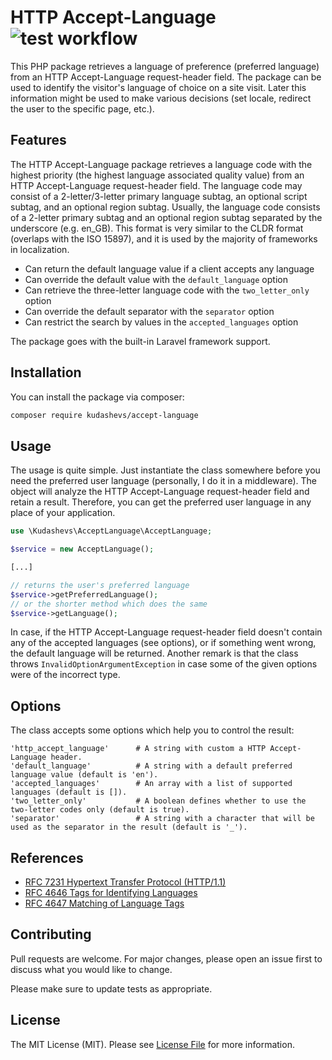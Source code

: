 # HTTP Accept-Language ![test workflow](https://github.com/kudashevs/accept-language/actions/workflows/run-tests.yml/badge.svg)

This PHP package retrieves a language of preference (preferred language) from an HTTP Accept-Language request-header field.
The package can be used to identify the visitor's language of choice on a site visit. Later this information might be used
to make various decisions (set locale, redirect the user to the specific page, etc.).

## Features

The HTTP Accept-Language package retrieves a language code with the highest priority (the highest language associated
quality value) from an HTTP Accept-Language request-header field. The language code may consist of a 2-letter/3-letter
primary language subtag, an optional script subtag, and an optional region subtag. Usually, the language code consists
of a 2-letter primary subtag and an optional region subtag separated by the underscore (e.g. en_GB). This format is very 
similar to the CLDR format (overlaps with the ISO 15897), and it is used by the majority of frameworks in localization.  

- Can return the default language value if a client accepts any language 
- Can override the default value with the `default_language` option
- Can retrieve the three-letter language code with the `two_letter_only` option
- Can override the default separator with the `separator` option
- Can restrict the search by values in the `accepted_languages` option

The package goes with the built-in Laravel framework support.

## Installation

You can install the package via composer:

```bash
composer require kudashevs/accept-language
```

## Usage

The usage is quite simple. Just instantiate the class somewhere before you need the preferred user language (personally,
I do it in a middleware). The object will analyze the HTTP Accept-Language request-header field and retain a result.
Therefore, you can get the preferred user language in any place of your application. 

```php
use \Kudashevs\AcceptLanguage\AcceptLanguage;

$service = new AcceptLanguage();

[...]

// returns the user's preferred language
$service->getPreferredLanguage();
// or the shorter method which does the same
$service->getLanguage();
```

In case, if the HTTP Accept-Language request-header field doesn't contain any of the accepted languages (see options),
or if something went wrong, the default language will be returned. Another remark is that the class throws
`InvalidOptionArgumentException` in case some of the given options were of the incorrect type.

## Options

The class accepts some options which help you to control the result:

```
'http_accept_language'      # A string with custom a HTTP Accept-Language header.
'default_language'          # A string with a default preferred language value (default is 'en').
'accepted_languages'        # An array with a list of supported languages (default is []).
'two_letter_only'           # A boolean defines whether to use the two-letter codes only (default is true).
'separator'                 # A string with a character that will be used as the separator in the result (default is '_').
```

## References

- [RFC 7231 Hypertext Transfer Protocol (HTTP/1.1)](https://tools.ietf.org/html/rfc7231#section-5.3.5)
- [RFC 4646 Tags for Identifying Languages](https://tools.ietf.org/html/rfc4646#section-2)  
- [RFC 4647 Matching of Language Tags](https://tools.ietf.org/html/rfc4647#section-2)

## Contributing

Pull requests are welcome. For major changes, please open an issue first to discuss what you would like to change.

Please make sure to update tests as appropriate.

## License

The MIT License (MIT). Please see [License File](LICENSE.md) for more information.
